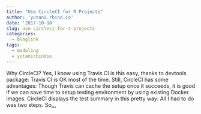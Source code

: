 ```yaml
---
title: "Use CircleCI for R Projects"
author: 'yutani.rbind.io'
date: '2017-10-18'
slug: use-circleci-for-r-projects
categories:
  - bloglink
tags:
  - modeling
  - yutanirbindio
---
```


Why CircleCI? Yes, I know using Travis CI is this easy, thanks to devtools package: Travis CI is OK most of the time. Still, CircleCI has some advantages: Though Travis can cache the setup once it succeeds, it is good if we can save time to setup testing environment by using existing Docker images. CircleCI displays the test summary in this pretty way: All I had to do was two steps. So[... <i class="fas fa-external-link-alt"></i>](https://yutani.rbind.io/post/2017-10-18-circleci/)


